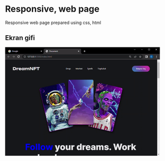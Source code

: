 <h1>  Responsive, web page </h1>

Responsive web page prepared using css, html

<h2> Ekran gifi </h2>

![](screen.gif)

